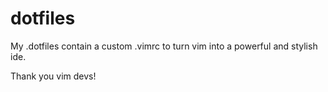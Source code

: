 # dotfiles
My .dotfiles contain a custom .vimrc to turn vim into a powerful and stylish ide.

Thank you vim devs!
